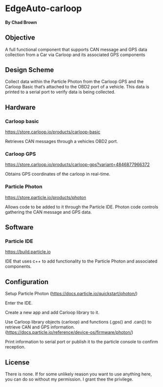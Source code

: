 # EdgeAuto-carloop
#### By Chad Brown

## Objective
A full functional component that supports CAN message and GPS data collection from a Car via Carloop and its associated GPS components

## Design Scheme
Collect data within the Particle Photon from the Carloop GPS and the Carloop Basic that’s attached to the OBD2 port of a vehicle. This data is printed to a serial port to verify data is being collected.

## Hardware
### Carloop basic
https://store.carloop.io/products/carloop-basic

Retrieves CAN messages through a vehicles OBD2 port.

### Carloop GPS
https://store.carloop.io/products/carloop-gps?variant=4846877966372

Obtains GPS coordinates of the carloop in real-time.

### Particle Photon
https://store.particle.io/products/photon

Allows code to be added to it through the Particle IDE. Photon code controls gathering the CAN message and GPS data.

## Software
### Particle IDE
https://build.particle.io


IDE that uses c++ to add functionality to the Particle Photon and associated components.			

## Configuration
Setup Particle Photon (https://docs.particle.io/quickstart/photon/)

Enter the IDE.

Create a new app and add Carloop library to it.

Use Carloop library objects (carloop) and functions (.gps() and .can()) to retrieve CAN and GPS information. 
(https://docs.particle.io/reference/device-os/firmware/photon/)

Print information to serial port or publish it to the particle console to confirm reception.	

## License

There is none. If for some unlikely reason you want to use anything here, you can do so without my permission. I grant thee the privilege.
